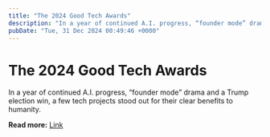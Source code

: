 ```yaml
---
title: "The 2024 Good Tech Awards"
description: "In a year of continued A.I. progress, “founder mode” drama and a Trump election win, a few tech projects stood out for their clear benefits to humanity."
pubDate: "Tue, 31 Dec 2024 00:49:46 +0000"
---
```


# The 2024 Good Tech Awards

In a year of continued A.I. progress, “founder mode” drama and a Trump election win, a few tech projects stood out for their clear benefits to humanity.

**Read more:** [Link](https://www.nytimes.com/2024/12/30/technology/good-tech-awards.html)